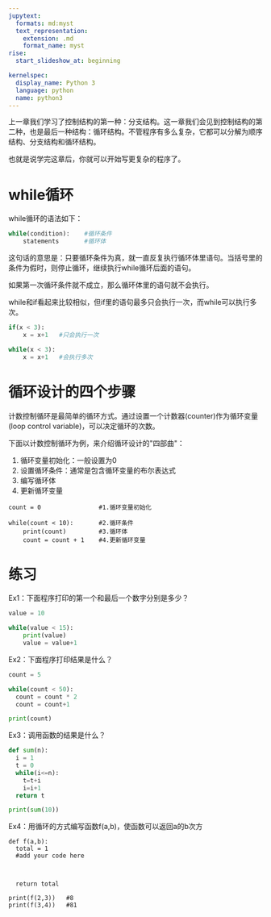 ```yaml
---
jupytext:
  formats: md:myst
  text_representation:
    extension: .md
    format_name: myst
rise:
  start_slideshow_at: beginning

kernelspec:
  display_name: Python 3
  language: python
  name: python3
---
```


上一章我们学习了控制结构的第一种：分支结构。这一章我们会见到控制结构的第二种，也是最后一种结构：循环结构。不管程序有多么复杂，它都可以分解为顺序结构、分支结构和循环结构。

也就是说学完这章后，你就可以开始写更复杂的程序了。

# while循环 #

while循环的语法如下：
```python
while(condition):    #循环条件
    statements       #循环体
```
这句话的意思是：只要循环条件为真，就一直反复执行循环体里语句。当括号里的条件为假时，则停止循环，继续执行while循环后面的语句。

如果第一次循环条件就不成立，那么循环体里的语句就不会执行。

while和if看起来比较相似，但if里的语句最多只会执行一次，而while可以执行多次。

```python
if(x < 3):
    x = x+1   #只会执行一次

while(x < 3):
    x = x+1   #会执行多次
```

# 循环设计的四个步骤 #

计数控制循环是最简单的循环方式。通过设置一个计数器(counter)作为循环变量(loop control variable)，可以决定循环的次数。

下面以计数控制循环为例，来介绍循环设计的"四部曲"：

1. 循环变量初始化：一般设置为0
2. 设置循环条件：通常是包含循环变量的布尔表达式
3. 编写循环体
4. 更新循环变量

```{code-cell} python3
count = 0                #1.循环变量初始化

while(count < 10):       #2.循环条件
    print(count)         #3.循环体
    count = count + 1    #4.更新循环变量
```


# 练习 #

Ex1：下面程序打印的第一个和最后一个数字分别是多少？
```python
value = 10

while(value < 15):
    print(value)
    value = value+1
```

Ex2：下面程序打印结果是什么？

```python
count = 5

while(count < 50):
  count = count * 2
  count = count+1

print(count)
```

Ex3：调用函数的结果是什么？

```python
def sum(n):
  i = 1
  t = 0
  while(i<=n):
    t=t+i
    i=i+1
  return t

print(sum(10))
```

Ex4：用循环的方式编写函数f(a,b)，使函数可以返回a的b次方

```{code-cell} python3
def f(a,b):
  total = 1
  #add your code here
  
  
  
  return total

print(f(2,3))   #8
print(f(3,4))   #81
```
